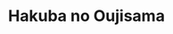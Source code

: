 --- 
title: "Hakuba no Oujisama"
publishdate: "2018-12-14T16:48:46+02:00"
src: "https://365manga.net/manga/hakuba-no-oujisama"
image: "https://data.365manga.net/images/thumbnails/32880-hakuba-no-oujisama.jpg"
description: " Ozu Kotarou (25) recently changed his career from a white collar worker to a high school teacher. His new workplace is at Odawara High School, a girls only school. He starts off his first day by leaving a significant impression on the entire school by announcing that he has no interest in younger girls, especially under age girls. Kotarou is assigned to assist Hara Takako, a…"
---